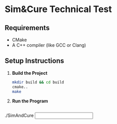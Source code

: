 # Sim&Cure Technical Test

## Requirements

- CMake
- A C++ compiler (like GCC or Clang)

## Setup Instructions

1. **Build the Project**
   ```bash
   mkdir build && cd build
   cmake..
   make
   ```

2. **Run the Program**
   ```bash
  ./SimAndCure <input>
